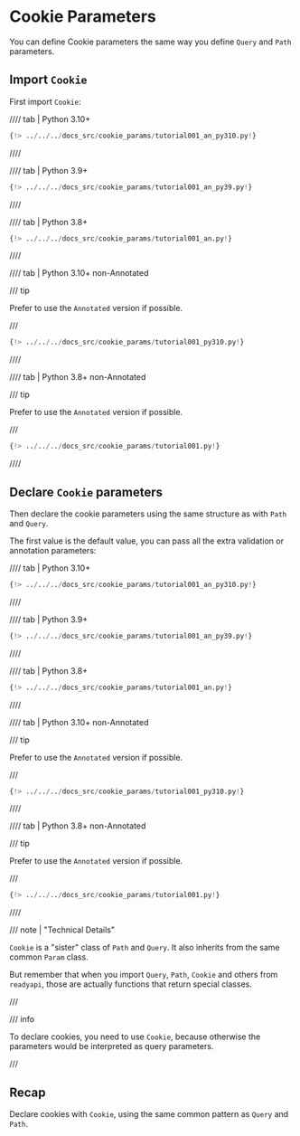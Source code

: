 # Cookie Parameters

You can define Cookie parameters the same way you define `Query` and `Path` parameters.

## Import `Cookie`

First import `Cookie`:

//// tab | Python 3.10+

```Python hl_lines="3"
{!> ../../../docs_src/cookie_params/tutorial001_an_py310.py!}
```

////

//// tab | Python 3.9+

```Python hl_lines="3"
{!> ../../../docs_src/cookie_params/tutorial001_an_py39.py!}
```

////

//// tab | Python 3.8+

```Python hl_lines="3"
{!> ../../../docs_src/cookie_params/tutorial001_an.py!}
```

////

//// tab | Python 3.10+ non-Annotated

/// tip

Prefer to use the `Annotated` version if possible.

///

```Python hl_lines="1"
{!> ../../../docs_src/cookie_params/tutorial001_py310.py!}
```

////

//// tab | Python 3.8+ non-Annotated

/// tip

Prefer to use the `Annotated` version if possible.

///

```Python hl_lines="3"
{!> ../../../docs_src/cookie_params/tutorial001.py!}
```

////

## Declare `Cookie` parameters

Then declare the cookie parameters using the same structure as with `Path` and `Query`.

The first value is the default value, you can pass all the extra validation or annotation parameters:

//// tab | Python 3.10+

```Python hl_lines="9"
{!> ../../../docs_src/cookie_params/tutorial001_an_py310.py!}
```

////

//// tab | Python 3.9+

```Python hl_lines="9"
{!> ../../../docs_src/cookie_params/tutorial001_an_py39.py!}
```

////

//// tab | Python 3.8+

```Python hl_lines="10"
{!> ../../../docs_src/cookie_params/tutorial001_an.py!}
```

////

//// tab | Python 3.10+ non-Annotated

/// tip

Prefer to use the `Annotated` version if possible.

///

```Python hl_lines="7"
{!> ../../../docs_src/cookie_params/tutorial001_py310.py!}
```

////

//// tab | Python 3.8+ non-Annotated

/// tip

Prefer to use the `Annotated` version if possible.

///

```Python hl_lines="9"
{!> ../../../docs_src/cookie_params/tutorial001.py!}
```

////

/// note | "Technical Details"

`Cookie` is a "sister" class of `Path` and `Query`. It also inherits from the same common `Param` class.

But remember that when you import `Query`, `Path`, `Cookie` and others from `readyapi`, those are actually functions that return special classes.

///

/// info

To declare cookies, you need to use `Cookie`, because otherwise the parameters would be interpreted as query parameters.

///

## Recap

Declare cookies with `Cookie`, using the same common pattern as `Query` and `Path`.

